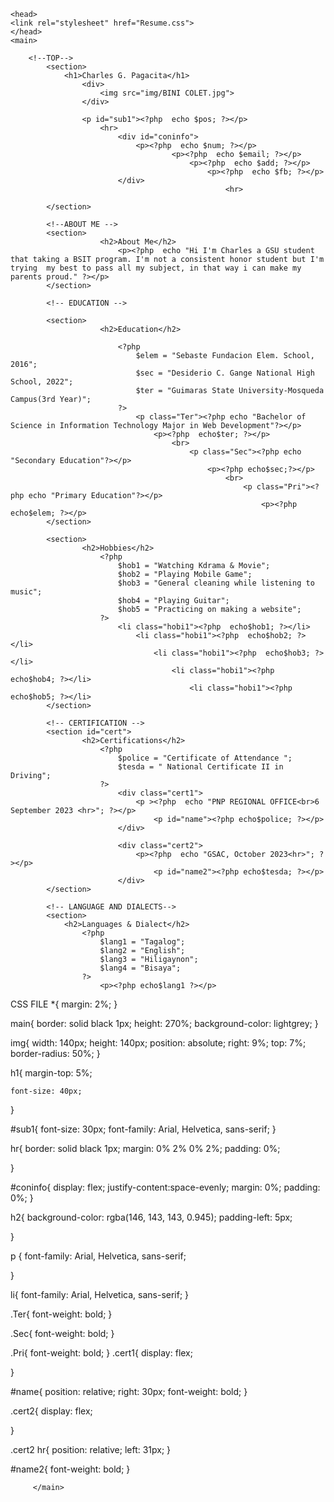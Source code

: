 <?php
    /* CON INFO */
    $num = "+63 906 062 2253";
    $email = "pagacitacharles6@gmail.com";
    $add = "Sition Malbag Brgy. Sebaste, Sibunag, Guimaras";
    $pos = "GSU Student";
    $fb = "fb@PagacitaCharles"

?>
    <head> 
    <link rel="stylesheet" href="Resume.css">
    </head>
    <main>

        <!--TOP-->
            <section>
                <h1>Charles G. Pagacita</h1>
                    <div>
                        <img src="img/BINI COLET.jpg">
                    </div>

                    <p id="sub1"><?php  echo $pos; ?></p>
                        <hr>
                            <div id="coninfo">
                                <p><?php  echo $num; ?></p>
                                        <p><?php  echo $email; ?></p>
                                            <p><?php  echo $add; ?></p>
                                                <p><?php  echo $fb; ?></p>
                            </div>
                                                    <hr>    

            </section>
             
            <!--ABOUT ME -->
            <section>
                        <h2>About Me</h2>
                            <p><?php  echo "Hi I'm Charles a GSU student that taking a BSIT program. I'm not a consistent honor student but I'm trying  my best to pass all my subject, in that way i can make my parents proud." ?></p>
            </section>

            <!-- EDUCATION -->
            
            <section>
                        <h2>Education</h2>

                            <?php
                                $elem = "Sebaste Fundacion Elem. School, 2016";
                                $sec = "Desiderio C. Gange National High School, 2022";
                                $ter = "Guimaras State University-Mosqueda Campus(3rd Year)";
                            ?>
                                <p class="Ter"><?php echo "Bachelor of Science in Information Technology Major in Web Development"?></p>
                                    <p><?php  echo$ter; ?></p>
                                        <br>
                                            <p class="Sec"><?php echo "Secondary Education"?></p>
                                                <p><?php echo$sec;?></p>
                                                    <br>
                                                        <p class="Pri"><?php echo "Primary Education"?></p>
                                                            <p><?php  echo$elem; ?></p>
            </section>
           
            <section>
                    <h2>Hobbies</h2>
                        <?php
                            $hob1 = "Watching Kdrama & Movie";
                            $hob2 = "Playing Mobile Game";
                            $hob3 = "General cleaning while listening to music";
                            $hob4 = "Playing Guitar";
                            $hob5 = "Practicing on making a website";
                        ?>
                            <li class="hobi1"><?php  echo$hob1; ?></li>
                                <li class="hobi1"><?php  echo$hob2; ?></li>
                                    <li class="hobi1"><?php  echo$hob3; ?></li>
                                        <li class="hobi1"><?php  echo$hob4; ?></li>
                                            <li class="hobi1"><?php  echo$hob5; ?></li>
            </section>

            <!-- CERTIFICATION -->
            <section id="cert">
                    <h2>Certifications</h2>
                        <?php 
                            $police = "Certificate of Attendance ";
                            $tesda = " National Certificate II in Driving";
                        ?>
                            <div class="cert1">
                                <p ><?php  echo "PNP REGIONAL OFFICE<br>6 September 2023 <hr>"; ?></p>
                                    <p id="name"><?php echo$police; ?></p>
                            </div>

                            <div class="cert2">
                                <p><?php  echo "GSAC, October 2023<hr>"; ?></p>
                                    <p id="name2"><?php echo$tesda; ?></p>
                            </div>
            </section>

            <!-- LANGUAGE AND DIALECTS-->
            <section>
                <h2>Languages & Dialect</h2>
                    <?php 
                        $lang1 = "Tagalog";
                        $lang2 = "English";
                        $lang3 = "Hiligaynon";
                        $lang4 = "Bisaya";
                    ?>
                        <p><?php echo$lang1 ?></p>



CSS FILE
*{
    margin: 2%;
}

main{
    border: solid black 1px;
    height: 270%;
    background-color: lightgrey;
}

img{
    width: 140px;
    height: 140px;
    position: absolute;
    right: 9%;
    top: 7%;
    border-radius: 50%;
}

h1{
    margin-top: 5%;
    
    font-size: 40px;
}

#sub1{
    font-size: 30px;
    font-family: Arial, Helvetica, sans-serif;
}

hr{
    border: solid black 1px;
    margin: 0% 2% 0% 2%;
    padding: 0%;

}

#coninfo{
    display: flex;
    justify-content:space-evenly;
    margin: 0%;
    padding: 0%;
}

h2{
    background-color: rgba(146, 143, 143, 0.945);
    padding-left: 5px;
    
}

p {
    font-family: Arial, Helvetica, sans-serif;
    
}



li{
    font-family: Arial, Helvetica, sans-serif;
}

.Ter{
    font-weight: bold;
}

.Sec{
    font-weight: bold;
}

.Pri{
    font-weight: bold;
}
.cert1{
    display: flex;
    
}

#name{
    position: relative;
    right: 30px;
    font-weight: bold;
}

.cert2{
    display: flex;
    
}

.cert2 hr{
    position: relative;
    left: 31px;
}

#name2{
    font-weight: bold;
}
                            <p><?php echo$lang2 ?></p>
                                <p><?php echo$lang3 ?></p>
                                    <p><?php echo$lang4 ?></p>
            </section>

         </main>
